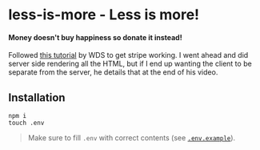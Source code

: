 # less-is-more - Less is more!

#### Money doesn't buy happiness so donate it instead!

Followed [this tutorial](https://youtu.be/1r-F3FIONl8) by WDS to get stripe working. I went ahead and did server side rendering all the HTML, but if I end up wanting the client to be separate from the server, he details that at the end of his video.

## Installation

```
npm i
touch .env
```

> Make sure to fill `.env` with correct contents (see [`.env.example`](/.env.example)).
